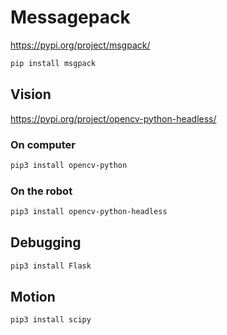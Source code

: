 

# Messagepack

https://pypi.org/project/msgpack/

```sh
pip install msgpack
```

## Vision 
https://pypi.org/project/opencv-python-headless/

### On computer
```sh 
pip3 install opencv-python
```

### On the robot
```sh 
pip3 install opencv-python-headless
```

## Debugging

```sh 
pip3 install Flask
```

## Motion

```sh
pip3 install scipy
```
